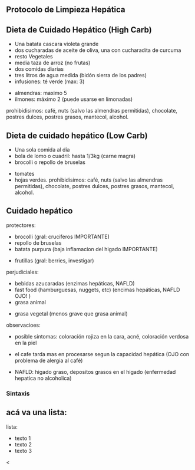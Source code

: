 ## Protocolo de Limpieza Hepática

## Dieta de Cuidado Hepático (High Carb)
+ Una batata cascara violeta grande
+ dos cucharadas de aceite de oliva, una con cucharadita de curcuma
+ resto Vegetales
+ media taza de arroz (no frutas)
+ dos comidas diarias
+ tres litros de agua medida (bidón sierra de los padres)
+ infusiones: té verde (max: 3)
* almendras: maximo 5
* ilmones: máximo 2 (puede usarse en limonadas)

prohibidisimos:
café, nuts (salvo las almendras permitidas), chocolate, postres dulces, postres grasos, mantecol, alcohol.

## Dieta de cuidado hepático (Low Carb)
+ Una sola comida al día
+ bola de lomo o cuadril: hasta 1/3kg (carne magra)
+ brocolli o repollo de bruselas
* tomates 
* hojas verdes.
prohibidisimos: café, nuts (salvo las almendras permitidas), chocolate, postres dulces, postres grasos, mantecol, alcohol.

## Cuidado hepático
protectores:
+ brocolli (gral: cruciferos IMPORTANTE)
+ repollo de bruselas 
+ batata purpura (baja inflamacion del higado IMPORTANTE)
* frutillas (gral: berries, investigar)

perjudiciales:
+ bebidas azucaradas (enzimas hepáticas, NAFLD)
+ fast food (hamburguesas, nuggets, etc) (encimas hepáticas, NAFLD OJO! )
+ grasa animal
* grasa vegetal (menos grave que grasa animal)

observacioes:
* posible sintomas: coloración rojiza en la cara, acné, coloración verdosa en la piel 
+ el cafe tarda mas en procesarse segun la capacidad hepática (OJO con problema de alergia al café)
* NAFLD: higado graso, depositos grasos en el higado (enfermedad hepatica no alcoholica)

 ### Sintaxis

## acá va una lista:

lista:
+ texto 1
+ texto 2
+ texto 3

<
